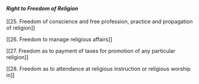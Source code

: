 #### **_Right to Freedom of Religion_**

[[25. Freedom of conscience and free profession, practice and propagation of religion]]

[[26. Freedom to manage religious affairs]]


[[27. Freedom as to payment of taxes for promotion of any particular religion]]

[[28. Freedom as to attendance at religious instruction or religious worship in]]
